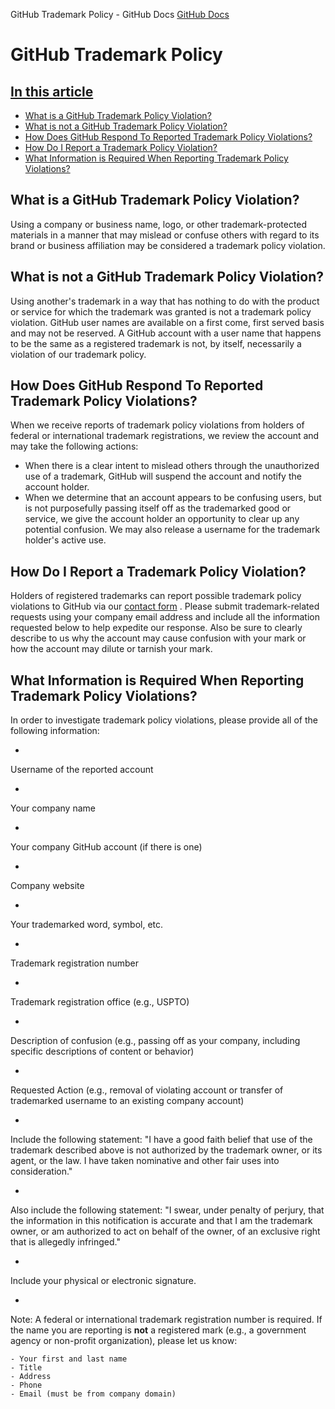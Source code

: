 GitHub Trademark Policy - GitHub Docs
[GitHub Docs](/en)

# GitHub Trademark Policy

## [In this article](/github/site-policy/github-trademark-policy#in-this-article)
- [What is a GitHub Trademark Policy Violation?](#what-is-a-github-trademark-policy-violation)
- [What is not a GitHub Trademark Policy Violation?](#what-is-not-a-github-trademark-policy-violation)
- [How Does GitHub Respond To Reported Trademark Policy Violations?](#how-does-github-respond-to-reported-trademark-policy-violations)
- [How Do I Report a Trademark Policy Violation?](#how-do-i-report-a-trademark-policy-violation)
- [What Information is Required When Reporting Trademark Policy Violations?](#what-information-is-required-when-reporting-trademark-policy-violations)

## What is a GitHub Trademark Policy Violation?

Using a company or business name, logo, or other trademark-protected materials in a manner that may mislead or confuse others with regard to its brand or business affiliation may be considered a trademark policy violation.

## What is not a GitHub Trademark Policy Violation?

Using another's trademark in a way that has nothing to do with the product or service for which the trademark was granted is not a trademark policy violation. GitHub user names are available on a first come, first served basis and may not be reserved. A GitHub account with a user name that happens to be the same as a registered trademark is not, by itself, necessarily a violation of our trademark policy.

## How Does GitHub Respond To Reported Trademark Policy Violations?

When we receive reports of trademark policy violations from holders of federal or international trademark registrations, we review the account and may take the following actions:

- When there is a clear intent to mislead others through the unauthorized use of a trademark, GitHub will suspend the account and notify the account holder.
- When we determine that an account appears to be confusing users, but is not purposefully passing itself off as the trademarked good or service, we give the account holder an opportunity to clear up any potential confusion. We may also release a username for the trademark holder's active use.

## How Do I Report a Trademark Policy Violation?

Holders of registered trademarks can report possible trademark policy violations to GitHub via our
[contact form](https://support.github.com/contact?tags=docs-trademark)
. Please submit trademark-related requests using your company email address and include all the information requested below to help expedite our response. Also be sure to clearly describe to us why the account may cause confusion with your mark or how the account may dilute or tarnish your mark.

## What Information is Required When Reporting Trademark Policy Violations?

In order to investigate trademark policy violations, please provide all of the following information:

-
Username of the reported account

-
Your company name

-
Your company GitHub account (if there is one)

-
Company website

-
Your trademarked word, symbol, etc.

-
Trademark registration number

-
Trademark registration office (e.g., USPTO)

-
Description of confusion (e.g., passing off as your company, including specific descriptions of content or behavior)

-
Requested Action (e.g., removal of violating account or transfer of trademarked username to an existing company account)

-
Include the following statement: "I have a good faith belief that use of the trademark described above is not authorized by the trademark owner, or its agent, or the law. I have taken nominative and other fair uses into consideration."

-
Also include the following statement: "I swear, under penalty of perjury, that the information in this notification is accurate and that I am the trademark owner, or am authorized to act on behalf of the owner, of an exclusive right that is allegedly infringed."

-
Include your physical or electronic signature.

-
Note: A federal or international trademark registration number is required. If the name you are reporting is
**not**
a registered mark (e.g., a government agency or non-profit organization), please let us know:

	- Your first and last name
	- Title
	- Address
	- Phone
	- Email (must be from company domain)
